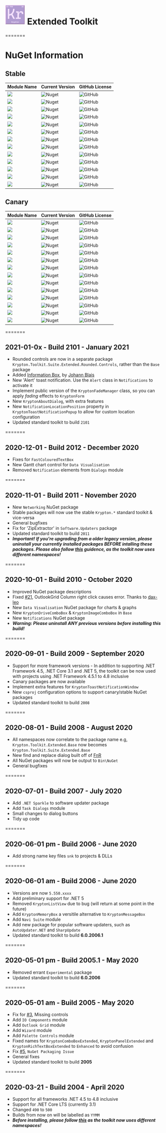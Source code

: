 # <img src="https://github.com/Krypton-Suite/Extended-Toolkit/blob/master/Krypton.png"> Extended Toolkit

=======

# NuGet Information

## Stable

| Module Name | Current Version | GitHub License |
|---|---|---|
| <img src="https://img.shields.io/badge/Module-Base-orange.svg" />           | ![Nuget](https://img.shields.io/nuget/v/Krypton.Toolkit.Suite.Extended.Base)               | ![GitHub](https://img.shields.io/github/license/Krypton-Suite/Extended-Toolkit.svg) |
| <img src="https://img.shields.io/badge/Module-Drawing Suite-orange.svg" />           | ![Nuget](https://img.shields.io/nuget/v/Krypton.Toolkit.Suite.Extended.Drawing.Suite)               | ![GitHub](https://img.shields.io/github/license/Krypton-Suite/Extended-Toolkit.svg) |
| <img src="https://img.shields.io/badge/Module-Dialogs-orange.svg" />           | ![Nuget](https://img.shields.io/nuget/v/Krypton.Toolkit.Suite.Extended.Dialogs)               | ![GitHub](https://img.shields.io/github/license/Krypton-Suite/Extended-Toolkit.svg) |
| <img src="https://img.shields.io/badge/Module-Floating Toolbars-orange.svg" />           | ![Nuget](https://img.shields.io/nuget/v/Krypton.Toolkit.Suite.Extended.Floating.Toolbars)               | ![GitHub](https://img.shields.io/github/license/Krypton-Suite/Extended-Toolkit.svg) |
| <img src="https://img.shields.io/badge/Module-IO-orange.svg" />           | ![Nuget](https://img.shields.io/nuget/v/Krypton.Toolkit.Suite.Extended.IO)               | ![GitHub](https://img.shields.io/github/license/Krypton-Suite/Extended-Toolkit.svg) |
| <img src="https://img.shields.io/badge/Module-Outlook Grid-orange.svg" />           | ![Nuget](https://img.shields.io/nuget/v/Krypton.Toolkit.Suite.Extended.Outlook.Grid)               | ![GitHub](https://img.shields.io/github/license/Krypton-Suite/Extended-Toolkit.svg) |
| <img src="https://img.shields.io/badge/Module-Software Updater-orange.svg" />           | ![Nuget](https://img.shields.io/nuget/v/Krypton.Toolkit.Suite.Extended.Software.Updater)               | ![GitHub](https://img.shields.io/github/license/Krypton-Suite/Extended-Toolkit.svg) |
| <img src="https://img.shields.io/badge/Module-Standard Controls-orange.svg" />           | ![Nuget](https://img.shields.io/nuget/v/Krypton.Toolkit.Suite.Extended.Standard.Controls)               | ![GitHub](https://img.shields.io/github/license/Krypton-Suite/Extended-Toolkit.svg) |
| <img src="https://img.shields.io/badge/Module-Task Dialogs-orange.svg" />           | ![Nuget](https://img.shields.io/nuget/v/Krypton.Toolkit.Suite.Extended.Task.Dialogs)               | ![GitHub](https://img.shields.io/github/license/Krypton-Suite/Extended-Toolkit.svg) |
| <img src="https://img.shields.io/badge/Module-Tool Strip Items-orange.svg" />           | ![Nuget](https://img.shields.io/nuget/v/Krypton.Toolkit.Suite.Extended.Tool.Strip.Items)               | ![GitHub](https://img.shields.io/github/license/Krypton-Suite/Extended-Toolkit.svg) |
| <img src="https://img.shields.io/badge/Module-Navi Suite-orange.svg" />           | ![Nuget](https://img.shields.io/nuget/v/Krypton.Toolkit.Suite.Extended.Navi.Suite)               | ![GitHub](https://img.shields.io/github/license/Krypton-Suite/Extended-Toolkit.svg) |
| <img src="https://img.shields.io/badge/Module-Notifications-orange.svg" />           | ![Nuget](https://img.shields.io/nuget/v/Krypton.Toolkit.Suite.Extended.Notifications)               | ![GitHub](https://img.shields.io/github/license/Krypton-Suite/Extended-Toolkit.svg) |
| <img src="https://img.shields.io/badge/Module-Wizard-orange.svg" />           | ![Nuget](https://img.shields.io/nuget/v/Krypton.Toolkit.Suite.Extended.Wizard)               | ![GitHub](https://img.shields.io/github/license/Krypton-Suite/Extended-Toolkit.svg) |

## Canary

| Module Name | Current Version | GitHub License |
|---|---|---|
| <img src="https://img.shields.io/badge/Module-Base-yellow.svg" />           | ![Nuget](https://img.shields.io/nuget/v/Krypton.Toolkit.Suite.Extended.Base.Canary)               | ![GitHub](https://img.shields.io/github/license/Krypton-Suite/Extended-Toolkit.svg) |
| <img src="https://img.shields.io/badge/Module-Data Visualisation-yellow.svg" /> | ![Nuget](https://img.shields.io/nuget/v/Krypton.Toolkit.Suite.Extended.Data.Visualisation.Canary)               | ![GitHub](https://img.shields.io/github/license/Krypton-Suite/Extended-Toolkit.svg) |
| <img src="https://img.shields.io/badge/Module-Drawing Suite-yellow.svg" />           | ![Nuget](https://img.shields.io/nuget/v/Krypton.Toolkit.Suite.Extended.Drawing.Suite.Canary)               | ![GitHub](https://img.shields.io/github/license/Krypton-Suite/Extended-Toolkit.svg) |
| <img src="https://img.shields.io/badge/Module-Dialogs-yellow.svg" />           | ![Nuget](https://img.shields.io/nuget/v/Krypton.Toolkit.Suite.Extended.Dialogs.Canary)               | ![GitHub](https://img.shields.io/github/license/Krypton-Suite/Extended-Toolkit.svg) |
| <img src="https://img.shields.io/badge/Module-Floating Toolbars-yellow.svg" />           | ![Nuget](https://img.shields.io/nuget/v/Krypton.Toolkit.Suite.Extended.Floating.Toolbars.Canary)               | ![GitHub](https://img.shields.io/github/license/Krypton-Suite/Extended-Toolkit.svg) |
| <img src="https://img.shields.io/badge/Module-IO-yellow.svg" />           | ![Nuget](https://img.shields.io/nuget/v/Krypton.Toolkit.Suite.Extended.IO.Canary)               | ![GitHub](https://img.shields.io/github/license/Krypton-Suite/Extended-Toolkit.svg) |
| <img src="https://img.shields.io/badge/Module-Outlook Grid-yellow.svg" />           | ![Nuget](https://img.shields.io/nuget/v/Krypton.Toolkit.Suite.Extended.Outlook.Grid.Canary)               | ![GitHub](https://img.shields.io/github/license/Krypton-Suite/Extended-Toolkit.svg) |
| <img src="https://img.shields.io/badge/Module-Rounded Controls-yellow.svg" />           | ![Nuget](https://img.shields.io/nuget/v/Krypton.Toolkit.Suite.Extended.Rounded.Controls.Canary)               | ![GitHub](https://img.shields.io/github/license/Krypton-Suite/Extended-Toolkit.svg) |
| <img src="https://img.shields.io/badge/Module-Software Updaters-yellow.svg" />           | ![Nuget](https://img.shields.io/nuget/v/Krypton.Toolkit.Suite.Extended.Software.Updater.Canary)               | ![GitHub](https://img.shields.io/github/license/Krypton-Suite/Extended-Toolkit.svg) |
| <img src="https://img.shields.io/badge/Module-Standard Controls-yellow.svg" />           | ![Nuget](https://img.shields.io/nuget/v/Krypton.Toolkit.Suite.Extended.Standard.Controls.Canary)               | ![GitHub](https://img.shields.io/github/license/Krypton-Suite/Extended-Toolkit.svg) |
| <img src="https://img.shields.io/badge/Module-Tool Strip Items-yellow.svg" />           | ![Nuget](https://img.shields.io/nuget/v/Krypton.Toolkit.Suite.Extended.Tool.Strip.Items.Canary)               | ![GitHub](https://img.shields.io/github/license/Krypton-Suite/Extended-Toolkit.svg) |
| <img src="https://img.shields.io/badge/Module-Navi Suite-yellow.svg" />           | ![Nuget](https://img.shields.io/nuget/v/Krypton.Toolkit.Suite.Extended.Navi.Suite.Canary)               | ![GitHub](https://img.shields.io/github/license/Krypton-Suite/Extended-Toolkit.svg) |
| <img src="https://img.shields.io/badge/Module-Notifications-yellow.svg" />           | ![Nuget](https://img.shields.io/nuget/v/Krypton.Toolkit.Suite.Extended.Notifications.Canary)               | ![GitHub](https://img.shields.io/github/license/Krypton-Suite/Extended-Toolkit.svg) |
| <img src="https://img.shields.io/badge/Module-Wizard-yellow.svg" />           | ![Nuget](https://img.shields.io/nuget/v/Krypton.Toolkit.Suite.Extended.Wizard.Canary)               | ![GitHub](https://img.shields.io/github/license/Krypton-Suite/Extended-Toolkit.svg) |

=======

## 2021-01-0x - Build 2101 - January 2021
* Rounded controls are now in a separate package `Krypton.Toolkit.Suite.Extended.Rounded.Controls`, rather than the `Base` package
* Added [Information Box](https://github.com/JohannBlais/InformationBox), by [Johann Blais](https://github.com/JohannBlais)
* New 'Alert' toast notification. Use the `Alert` class in `Notifications` to activate it
* Implement public version of the `KryptonFadeManager` class, so you can apply *fading* effects to `KryptonForm`
* New `KryptonAboutDialog`, with extra features
* New `NotificationLocationPosition` property in `KryptonToastNotificationPopup` to allow for custom location configuration
* Updated standard toolkit to build `2101`

=======

## 2020-12-01 - Build 2012 - December 2020
* Fixes for `FastColouredTextBox`
* New Gantt chart control for `Data Visualisation`
* Removed `Notification` elements from `Dialogs` module

=======

## 2020-11-01 - Build 2011 - November 2020
* New `Networking` NuGet package
* Stable packages will now use the stable `Krypton.*` standard toolkit & vice-versa
* General bugfixes
* Fix for 'ZipExtractor' in `Software.Updaters` package
* Updated standard toolkit to build `2011`
* ***Important! If you're upgrading from a older legacy version, please uninstall your currently installed packages BEFORE intalling these packages. Please also follow [this](https://github.com/Krypton-Suite/Standard-Toolkit-Online-Help/blob/master/Source/Documentation/Standard%20Toolkit%20Migration%20Guide.md) guidence, as the toolkit now uses different namespaces!***

=======

## 2020-10-01 - Build 2010 - October 2020
* Improved NuGet package descriptions
* Fixed [#21](https://github.com/Krypton-Suite/Extended-Toolkit/issues/21), OutlookGrid Column right click causes error. Thanks to [dax-leo](https://github.com/dax-leo)
* New `Data Visualisation` NuGet package for charts & graphs
* New `KryptonDriveComboBox` & `KryptonImageComboBox` in `Base`
* New `Notifications` NuGet package
* ***Warning: Please uninstall ANY previous versions before installing this build!***

=======

## 2020-09-01 - Build 2009 - September 2020
* Support for more framework versions - In addition to supporting .NET Framework 4.5, .NET Core 3.1 and .NET 5, the toolkit can be now used with projects using .NET Framework 4.5.1 to 4.8 inclusive
* Canary packages are now available
* Implement extra features for `KryptonToastNotificationWindow`
* New `csproj` configuration options to support canary/stable NuGet packages
* Updated standard toolkit to build `2008`

=======

## 2020-08-01 - Build 2008 - August 2020
* All namespaces now correlate to the package name e.g, `Krypton.Toolkit.Extended.Base` now becomes `Krypton.Toolkit.Suite.Extended.Base`
* New find and replace dialog built off of [FnR](https://github.com/zzzprojects/findandreplace)
* All NuGet packages will now be output to `Bin\NuGet`
* General bugfixes

=======

## 2020-07-01 - Build 2007 - July 2020
* Add `.NET Sparkle` to software updater package
* Add `Task Dialogs` module
* Small changes to dialog buttons
* Tidy up code

=======

## 2020-06-01 pm - Build 2006 - June 2020
* Add strong name key files `snk` to projects & DLLs

=======

## 2020-06-01 am - Build 2006 - June 2020
* Versions are now `5.550.xxxx`
* Add preliminary support for .NET 5
* Removed `KryptonListView` due to bug (will return at some point in the future)
* Add `KryptonMemoryBox` a versitile alternative to `KryptonMessageBox` 
* Add `Navi Suite` module
* Add new package for popular software updaters, such as `AutoUpdater.NET` and `SharpUpdate`
* Updated standard toolkit to build **6.0.2006.1**

=======

## 2020-05-01 pm - Build 2005.1 - May 2020
* Removed errant `Experimental` package
* Updated standard toolkit to build **6.0.2006**

=======

## 2020-05-01 am - Build 2005 - May 2020
* Fix for [#3](https://github.com/Krypton-Suite/Extended-Toolkit/issues/3), Missing controls
* Add `IO Components` module
* Add `Outlook Grid` module
* Add `Wizard` module
* Add `Palette Controls` module
* Fixed names for `KryptonComboBoxExtended`, `KryptonPanelExtended` and `KryptonRichTextBoxExtended` to <ControlName>`Enhanced` to avoid confusion
* Fix [#5](https://github.com/Krypton-Suite/Extended-Toolkit/issues/5), `NuGet Packaging Issue`
* General fixes
* Updated standard toolkit to build **2005**

=======

## 2020-03-21 - Build 2004 - April 2020
* Support for all frameworks .NET 4.5 to 4.8 inclusive
* Support for .NET Core LTS (currently 3.1)
* Changed `490` to `500`
* Builds from now on will be labelled as `YYMM`
* ***Before installing, please follow [this](https://github.com/Krypton-Suite/Standard-Toolkit-Online-Help/blob/master/Source/Documentation/Standard%20Toolkit%20Migration%20Guide.md) as the toolkit now uses different namespaces!***
